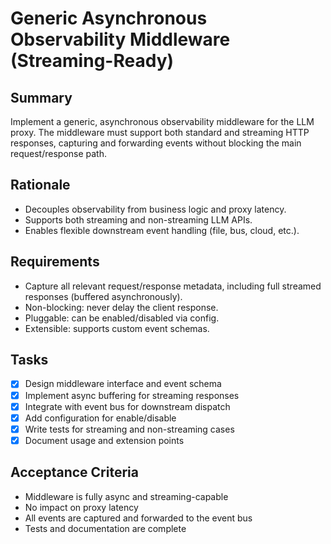 # Generic Asynchronous Observability Middleware (Streaming-Ready)

## Summary
Implement a generic, asynchronous observability middleware for the LLM proxy. The middleware must support both standard and streaming HTTP responses, capturing and forwarding events without blocking the main request/response path.

## Rationale
- Decouples observability from business logic and proxy latency.
- Supports both streaming and non-streaming LLM APIs.
- Enables flexible downstream event handling (file, bus, cloud, etc.).

## Requirements
- Capture all relevant request/response metadata, including full streamed responses (buffered asynchronously).
- Non-blocking: never delay the client response.
- Pluggable: can be enabled/disabled via config.
- Extensible: supports custom event schemas.

## Tasks
- [x] Design middleware interface and event schema
- [x] Implement async buffering for streaming responses
- [x] Integrate with event bus for downstream dispatch
- [x] Add configuration for enable/disable
- [x] Write tests for streaming and non-streaming cases
- [x] Document usage and extension points

## Acceptance Criteria
- Middleware is fully async and streaming-capable
- No impact on proxy latency
- All events are captured and forwarded to the event bus
- Tests and documentation are complete 